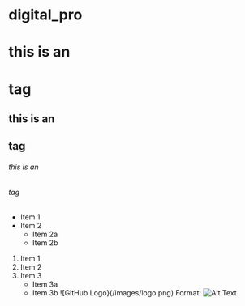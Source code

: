 # digital_pro
# this is an <h1> tag
## this is an <h2> tag
###### this is an <h6> tag
* Item 1
* Item 2
  * Item 2a
  * Item 2b
1. Item 1
2. Item 2
3. Item 3
   * Item 3a
   * Item 3b
![GitHub Logo}(/images/logo.png)
Format: ![Alt Text](url)
 
 
